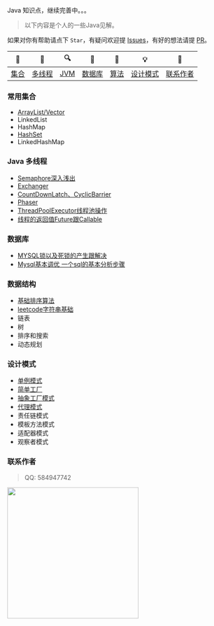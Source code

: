 
Java 知识点，继续完善中。。。

> 以下内容是个人的一些Java见解。


如果对你有帮助请点下 `Star`，有疑问欢迎提 [Issues](https://github.com/Yiaichen/javaDemo/issues)，有好的想法请提 [PR](https://github.com/Yiaichen/javaDemo/pulls)。

| 🌁 | 📮 | 🔍 | 🚀 | 🌈 | 💡 | 👨‍
| :---------:| :---------: | :-------: | :-------:| :------:|:------:|:------:|
| [集合](#常用集合) | [多线程](#java-多线程) | [JVM](#jvm) | [数据库](#数据库) | [算法](#数据结构与算法) | [设计模式](#设计模式) | [联系作者](#联系作者) |



### 常用集合
- [ArrayList/Vector](https://github.com/Yiaichen/JavaCore/blob/master/collection/List.java)
- LinkedList
- HashMap
- [HashSet](https://github.com/Yiaichen/JavaCore/blob/master/collection/Set.java)
- LinkedHashMap

### Java 多线程
- [Semaphore深入浅出](http://vayi.site/2018/05/15/semaphore/)
- [Exchanger](https://github.com/Yiaichen/JavaCore/tree/master/thread/chapterOne/Exchanger)
- [CountDownLatch、CyclicBarrier](https://github.com/Yiaichen/JavaCore/tree/master/thread/chapterTwo)
- [Phaser](https://github.com/Yiaichen/JavaCore/tree/master/thread/chaptereThree/Phaser)
- [ThreadPoolExecutor线程池操作](https://github.com/Yiaichen/JavaCore/tree/master/thread/chapterFour/ThreadPoolExecutor)
- [线程的返回值Future跟Callable](https://github.com/Yiaichen/JavaCore/tree/master/thread/chapterFive)


### 数据库
- [MYSQL锁以及死锁的产生跟解决](http://vayi.site/2018/08/17/MYSQL_LOCK/)
- [Mysql基本调优 一个sql的基本分析步骤]()

### 数据结构
- [基础排序算法](https://github.com/Yiaichen/JavaCore/tree/master/sort)
- [leetcode字符串基础](https://github.com/Yiaichen/JavaCore/tree/master/leetcode/string)
- 链表
- 树
- 排序和搜索
- 动态规划

### 设计模式
- [单例模式](http://vayi.site/2018/10/06/singleton/)
- [简单工厂]()
- [抽象工厂模式]()
- [代理模式](http://vayi.site/2018/11/24/proxy/)
- 责任链模式
- 模板方法模式
- 适配器模式
- 观察者模式



### 联系作者

> QQ: 584947742

<img src="http://vayi.site/images/wechatpay.jpg" width="300"/> 
